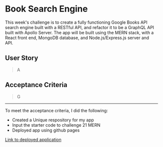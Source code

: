 # Book Search Engine
This week's challenge is to create a fully functioning Google Books API search engine built with a RESTful API, and refactor it to be a GraphQL API built with Apollo Server. The app will be built using the MERN stack, with a React front end, MongoDB database, and Node.js/Express.js server and API.



## User Story
> A


## Acceptance Criteria
> G

---

To meet the acceptance criteria, I did the following:
-  Created a Unique respository for my app
-  Input the starter code to challenge 21 MERN
-  Deployed app using github pages

[Link to deployed application]()